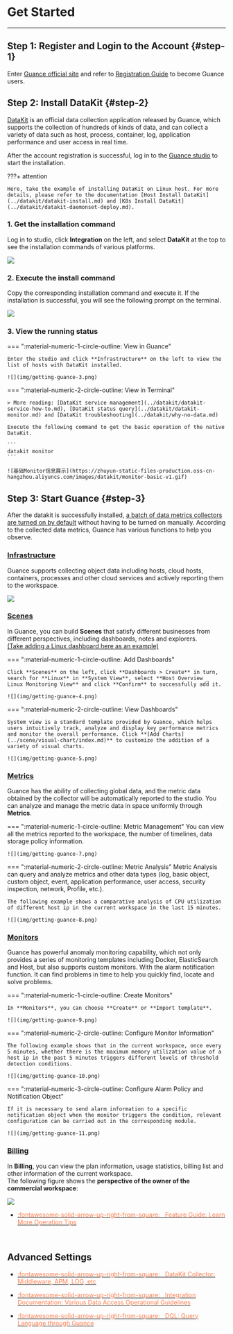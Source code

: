 # Get Started
---

## Step 1: Register and Login to the Account {#step-1}

Enter [Guance official site](https://www.guance.com/) and refer to [Registration Guide](../billing/commercial-register.md) to become Guance users.

## Step 2: Install DataKit {#step-2}

[DataKit](../datakit/datakit-arch.md) is an official data collection application released by Guance, which supports the collection of hundreds of kinds of data, and can collect a variety of data such as host, process, container, log, application performance and user access in real time.

After the account registration is successful, log in to the [Guance studio](https://console.guance.com/) to start the installation.

???+ attention

    Here, take the example of installing DataKit on Linux host. For more details, please refer to the documentation [Host Install DataKit](../datakit/datakit-install.md) and [K8s Install DataKit](../datakit/datakit-daemonset-deploy.md).

### 1. Get the installation command

Log in to studio, click **Integration** on the left, and select **DataKit** at the top to see the installation commands of various platforms.

![](img/getting-guance-1.png)

### 2. Execute the install command

Copy the corresponding installation command and execute it. If the installation is successful, you will see the following prompt on the terminal.

![](img/getting-guance-2.png)

### 3. View the running status

<div class="grid" markdown>

=== ":material-numeric-1-circle-outline: View in Guance"

    Enter the studio and click **Infrastructure** on the left to view the list of hosts with DataKit installed.

    ![](img/getting-guance-3.png)

=== ":material-numeric-2-circle-outline: View in Terminal"

    > More reading: [DataKit service management](../datakit/datakit-service-how-to.md), [DataKit status query](../datakit/datakit-monitor.md) and [DataKit troubleshooting](../datakit/why-no-data.md)

    Execute the following command to get the basic operation of the native DataKit.

    ```
    datakit monitor
    ```

    ![基础Monitor信息展示](https://zhuyun-static-files-production.oss-cn-hangzhou.aliyuncs.com/images/datakit/monitor-basic-v1.gif) 

</div>

## Step 3: Start Guance {#step-3}

After the datakit is successfully installed, [a batch of data metrics collectors are turned on by default](../datakit/datakit-input-conf.md#default-enabled-inputs) without having to be turned on manually. According to the collected data metrics, Guance has various functions to help you observe.

### [Infrastructure](../infrastructure/index.md)

Guance supports collecting object data including hosts, cloud hosts, containers, processes and other cloud services and actively reporting them to the workspace.

![](img/getting-guance-6.png)

### [Scenes](../scene/index.md)

In Guance, you can build **Scenes** that satisfy different businesses from different perspectives, including dashboards, notes and explorers.<br/>
<u>(Take adding a Linux dashboard here as an example)</u>

<div class="grid" markdown>

=== ":material-numeric-1-circle-outline: Add Dashboards"

    Click **Scenes** on the left, click **Dashboards > Create** in turn, search for **Linux** in **System View**, select **Host Overview _ Linux Monitoring View** and click **Confirm** to successfully add it.

    ![](img/getting-guance-4.png)

=== ":material-numeric-2-circle-outline: View Dashboards"

    System view is a standard template provided by Guance, which helps users intuitively track, analyze and display key performance metrics and monitor the overall performance. Click **[Add Charts](../scene/visual-chart/index.md)** to customize the addition of a variety of visual charts.

    ![](img/getting-guance-5.png)

</div>


### [Metrics](../metrics/index.md)

Guance has the ability of collecting global data, and the metric data obtained by the collector will be automatically reported to the studio. You can analyze and manage the metric data in space uniformly through **Metrics**.

<div class="grid" markdown>

=== ":material-numeric-1-circle-outline: Metric Management"
    You can view all the metrics reported to the workspace, the number of timelines, data storage policy information.

    ![](img/getting-guance-7.png)

=== ":material-numeric-2-circle-outline: Metric Analysis"
    Metric Analysis can query and analyze metrics and other data types (log, basic object, custom object, event, application performance, user access, security inspection, network, Profile, etc.).

    The following example shows a comparative analysis of CPU utilization of different host ip in the current workspace in the last 15 minutes.

    ![](img/getting-guance-8.png)

</div>

### [Monitors](../monitoring/index.md)

Guance has powerful anomaly monitoring capability, which not only provides a series of monitoring templates including Docker, ElasticSearch and Host, but also supports custom monitors. With the alarm notification function. It can find problems in time to help you quickly find, locate and solve problems.

<div class="grid" markdown>

=== ":material-numeric-1-circle-outline: Create Monitors"

    In **Monitors**, you can choose **Create** or **Import template**.

    ![](img/getting-guance-9.png)

=== ":material-numeric-2-circle-outline: Configure Monitor Information"

    The following example shows that in the current workspace, once every 5 minutes, whether there is the maximum memory utilization value of a host ip in the past 5 minutes triggers different levels of threshold detection conditions.

    ![](img/getting-guance-10.png)

=== ":material-numeric-3-circle-outline: Configure Alarm Policy and Notification Object"

    If it is necessary to send alarm information to a specific notification object when the monitor triggers the condition, relevant configuration can be carried out in the corresponding module.

    ![](img/getting-guance-11.png)

</div>

### [Billing](../billing/index.md)

In **Billing**, you can view the plan information, usage statistics, billing list and other information of the current workspace. <br/>
The following figure shows the **perspective of the owner of the commercial workspace**:

![](img/12.billing_1.png)


<div class="grid cards" markdown>

- [<font color="coral"> :fontawesome-solid-arrow-up-right-from-square: &nbsp; Feature Guide: Learn More Operation Tips</font>](./function-details/explorer-search.md)

<br/>

</div>

## Advanced Settings

<div class="grid cards" markdown>

- [<font color="coral"> :fontawesome-solid-arrow-up-right-from-square: &nbsp; DataKit Collector: Middleware, APM, LOG, etc</font>](../datakit/datakit-input-conf.md)

- [<font color="coral"> :fontawesome-solid-arrow-up-right-from-square: &nbsp; Integration Documentation: Various Data Access Operational Guidelines</font>](../integrations/index.md)

- [<font color="coral"> :fontawesome-solid-arrow-up-right-from-square: &nbsp; DQL: Query Language through Guance</font>](../dql/query.md)

</div>

